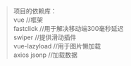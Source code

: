 >项目的依赖库：  
  vue //框架  
  fastclick //用于解决移动端300毫秒延迟  
  swiper //提供滑动插件  
  vue-lazyload //用于图片懒加载  
  axios jsonp //加载数据  
